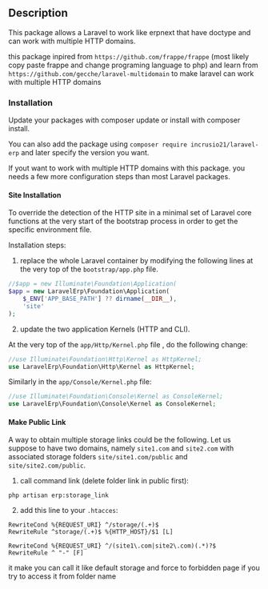 ## Description
This package allows a Laravel to work like erpnext that have doctype and can work with multiple HTTP domains.

this package inpired from `https://github.com/frappe/frappe` (most likely copy paste frappe and change programing language to php) and 
learn from `https://github.com/gecche/laravel-multidomain` to make laravel can work with multiple HTTP domains 

### Installation
Update your packages with composer update or install with composer install.

You can also add the package using `composer require incrusio21/laravel-erp` and later 
specify the version you want.

If yout want to work with multiple HTTP domains with this package. you needs a 
few more configuration steps than most Laravel packages. 

#### Site Installation  
To override the detection of the HTTP site in a minimal set of Laravel core functions 
at the very start of the bootstrap process in order to get the specific environment file. 

Installation steps:
1. replace the whole Laravel container by modifying the following lines
at the very top of the `bootstrap/app.php` file.

```php
//$app = new Illuminate\Foundation\Application(
$app = new LaravelErp\Foundation\Application(
    $_ENV['APP_BASE_PATH'] ?? dirname(__DIR__),
    'site'
);
```

2. update the two application Kernels (HTTP and CLI).

At the very top of the `app/Http/Kernel.php` file , do the following change:

```php
//use Illuminate\Foundation\Http\Kernel as HttpKernel;
use LaravelErp\Foundation\Http\Kernel as HttpKernel;
```
Similarly in the `app/Console/Kernel.php` file:

```php
//use Illuminate\Foundation\Console\Kernel as ConsoleKernel;
use LaravelErp\Foundation\Console\Kernel as ConsoleKernel;
```

#### Make Public Link

A way to obtain multiple storage links could be the following.
Let us suppose to have two domains, namely `site1.com` and `site2.com` with associated storage folders 
`site/site1.com/public` and `site/site2.com/public`.

1. call command link (delete folder link in public first): 

```
php artisan erp:storage_link
```

2. add this line to your `.htacces`: 

```
RewriteCond %{REQUEST_URI} ^/storage/(.+)$
RewriteRule ^storage/(.+)$ %{HTTP_HOST}/$1 [L]

RewriteCond %{REQUEST_URI} ^/(site1\.com|site2\.com)(.*)?$
RewriteRule ^ "-" [F]
```
it make you can call it like default storage and force to forbidden page if you try to access it from folder name
